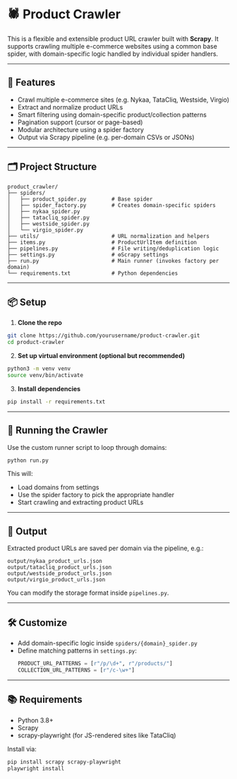 # 🕷️ Product Crawler

This is a flexible and extensible product URL crawler built with **Scrapy**. It supports crawling multiple e-commerce websites using a common base spider, with domain-specific logic handled by individual spider handlers.

---

## 🚀 Features

- Crawl multiple e-commerce sites (e.g. Nykaa, TataCliq, Westside, Virgio)
- Extract and normalize product URLs
- Smart filtering using domain-specific product/collection patterns
- Pagination support (cursor or page-based)
- Modular architecture using a spider factory
- Output via Scrapy pipeline (e.g. per-domain CSVs or JSONs)

---

## 🗂️ Project Structure

```
product_crawler/
├── spiders/
│   ├── product_spider.py        # Base spider
│   ├── spider_factory.py        # Creates domain-specific spiders
│   ├── nykaa_spider.py          
│   ├── tatacliq_spider.py       
│   ├── westside_spider.py       
│   └── virgio_spider.py         
├── utils/                       # URL normalization and helpers
├── items.py                     # ProductUrlItem definition
├── pipelines.py                 # File writing/deduplication logic
├── settings.py                  # ⚙Scrapy settings
├── run.py                       # Main runner (invokes factory per domain)
└── requirements.txt             # Python dependencies
```

---

## 📦 Setup

1. **Clone the repo**

```bash
git clone https://github.com/yourusername/product-crawler.git
cd product-crawler
```

2. **Set up virtual environment (optional but recommended)**

```bash
python3 -m venv venv
source venv/bin/activate
```

3. **Install dependencies**

```bash
pip install -r requirements.txt
```

---

## 🧪 Running the Crawler

Use the custom runner script to loop through domains:

```bash
python run.py
```

This will:
- Load domains from settings
- Use the spider factory to pick the appropriate handler
- Start crawling and extracting product URLs

---

## 📝 Output

Extracted product URLs are saved per domain via the pipeline, e.g.:

```
output/nykaa_product_urls.json
output/tatacliq_product_urls.json
output/westside_product_urls.json
output/virgio_product_urls.json
```

You can modify the storage format inside `pipelines.py`.

---

## 🛠️ Customize

- Add domain-specific logic inside `spiders/{domain}_spider.py`
- Define matching patterns in `settings.py`:
  ```python
  PRODUCT_URL_PATTERNS = [r"/p/\d+", r"/products/"]
  COLLECTION_URL_PATTERNS = [r"/c-\w+"]
  ```

---

## 📚 Requirements

- Python 3.8+
- Scrapy
- scrapy-playwright (for JS-rendered sites like TataCliq)

Install via:

```bash
pip install scrapy scrapy-playwright
playwright install
```
